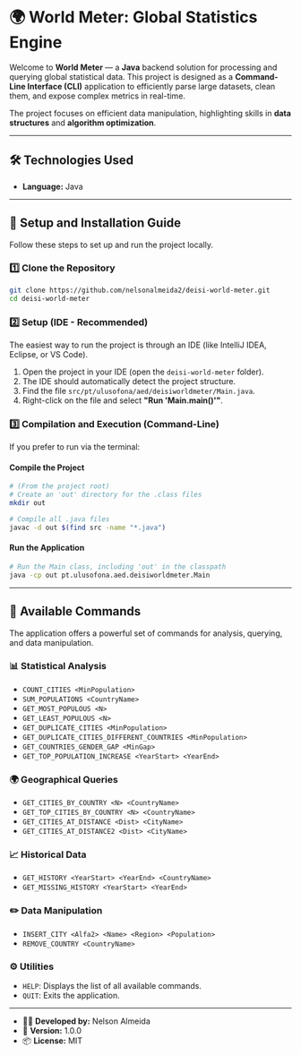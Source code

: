 # 🌍 World Meter: Global Statistics Engine

Welcome to **World Meter** — a **Java** backend solution for processing and querying global statistical data. This project is designed as a **Command-Line Interface (CLI)** application to efficiently parse large datasets, clean them, and expose complex metrics in real-time.

The project focuses on efficient data manipulation, highlighting skills in **data structures** and **algorithm optimization**.

---

## 🛠️ Technologies Used

- **Language:** Java

---

## 🚀 Setup and Installation Guide

Follow these steps to set up and run the project locally.

### 1️⃣ Clone the Repository

```bash
git clone https://github.com/nelsonalmeida2/deisi-world-meter.git
cd deisi-world-meter
```

### 2️⃣ Setup (IDE - Recommended)

The easiest way to run the project is through an IDE (like IntelliJ IDEA, Eclipse, or VS Code).

1.  Open the project in your IDE (open the `deisi-world-meter` folder).
2.  The IDE should automatically detect the project structure.
3.  Find the file `src/pt/ulusofona/aed/deisiworldmeter/Main.java`.
4.  Right-click on the file and select **"Run 'Main.main()'"**.

### 3️⃣ Compilation and Execution (Command-Line)

If you prefer to run via the terminal:

#### Compile the Project

```bash
# (From the project root)
# Create an 'out' directory for the .class files
mkdir out

# Compile all .java files
javac -d out $(find src -name "*.java")
```

#### Run the Application

```bash
# Run the Main class, including 'out' in the classpath
java -cp out pt.ulusofona.aed.deisiworldmeter.Main
```
---

## 🚀 Available Commands

The application offers a powerful set of commands for analysis, querying, and data manipulation.

### 📊 Statistical Analysis
* `COUNT_CITIES <MinPopulation>`
* `SUM_POPULATIONS <CountryName>`
* `GET_MOST_POPULOUS <N>`
* `GET_LEAST_POPULOUS <N>`
* `GET_DUPLICATE_CITIES <MinPopulation>`
* `GET_DUPLICATE_CITIES_DIFFERENT_COUNTRIES <MinPopulation>`
* `GET_COUNTRIES_GENDER_GAP <MinGap>`
* `GET_TOP_POPULATION_INCREASE <YearStart> <YearEnd>`

### 🌍 Geographical Queries
* `GET_CITIES_BY_COUNTRY <N> <CountryName>`
* `GET_TOP_CITIES_BY_COUNTRY <N> <CountryName>`
* `GET_CITIES_AT_DISTANCE <Dist> <CityName>`
* `GET_CITIES_AT_DISTANCE2 <Dist> <CityName>`

### 📈 Historical Data
* `GET_HISTORY <YearStart> <YearEnd> <CountryName>`
* `GET_MISSING_HISTORY <YearStart> <YearEnd>`

### ✏️ Data Manipulation
* `INSERT_CITY <Alfa2> <Name> <Region> <Population>`
* `REMOVE_COUNTRY <CountryName>`

### ⚙️ Utilities
* `HELP`: Displays the list of all available commands.
* `QUIT`: Exits the application.

---

* 👨‍💻 **Developed by:** Nelson Almeida
* 📅 **Version:** 1.0.0
* 📦 **License:** MIT
